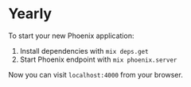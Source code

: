# Yearly

To start your new Phoenix application:

1. Install dependencies with `mix deps.get`
2. Start Phoenix endpoint with `mix phoenix.server`

Now you can visit `localhost:4000` from your browser.
